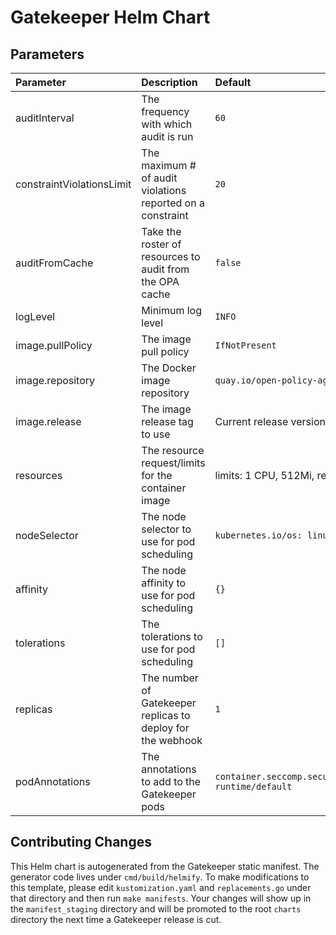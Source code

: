 # Gatekeeper Helm Chart

## Parameters

| Parameter                 | Description                                                 | Default                                                                    |
|:--------------------------|:------------------------------------------------------------|:---------------------------------------------------------------------------|
| auditInterval             | The frequency with which audit is run                       | `60`                                                                       |
| constraintViolationsLimit | The maximum # of audit violations reported on a constraint  | `20`                                                                       |
| auditFromCache            | Take the roster of resources to audit from the OPA cache    | `false`                                                                    |
| logLevel                  | Minimum log level                                           | `INFO`                                                                     |
| image.pullPolicy          | The image pull policy                                       | `IfNotPresent`                                                             |
| image.repository          | The Docker image repository                                 | `quay.io/open-policy-agent/gatekeeper`                                     |
| image.release             | The image release tag to use                                | Current release version: `v3.1.0-beta.9`                                   |
| resources                 | The resource request/limits for the container image         | limits: 1 CPU, 512Mi, requests: 100mCPU, 256Mi                             |
| nodeSelector              | The node selector to use for pod scheduling                 | `kubernetes.io/os: linux`                                                  |
| affinity                  | The node affinity to use for pod scheduling                 | `{}`                                                                       |
| tolerations               | The tolerations to use for pod scheduling                   | `[]`                                                                       |
| replicas                  | The number of Gatekeeper replicas to deploy for the webhook | `1`                                                                        |
| podAnnotations            | The annotations to add to the Gatekeeper pods               | `container.seccomp.security.alpha.kubernetes.io/manager: runtime/default`  |


## Contributing Changes

This Helm chart is autogenerated from the Gatekeeper static manifest. The
generator code lives under `cmd/build/helmify`. To make modifications to this
template, please edit `kustomization.yaml` and `replacements.go` under that
directory and then run `make manifests`. Your changes will show up in the
`manifest_staging` directory and will be promoted to the root `charts` directory
the next time a Gatekeeper release is cut.

